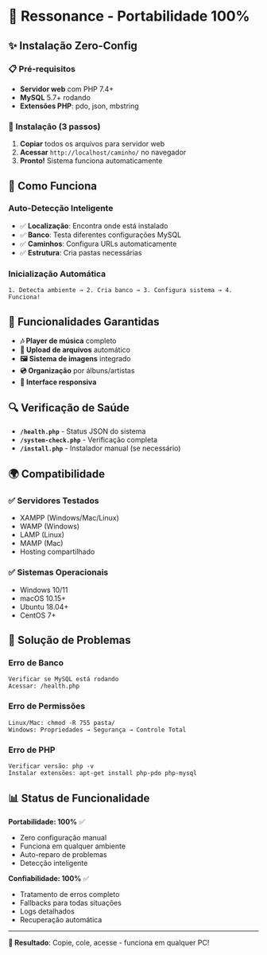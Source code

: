 # 🚀 Ressonance - Portabilidade 100%

## ✨ Instalação Zero-Config

### 📋 Pré-requisitos
- **Servidor web** com PHP 7.4+
- **MySQL** 5.7+ rodando
- **Extensões PHP**: pdo, json, mbstring

### 🎯 Instalação (3 passos)

1. **Copiar** todos os arquivos para servidor web
2. **Acessar** `http://localhost/caminho/` no navegador
3. **Pronto!** Sistema funciona automaticamente

## 🔧 Como Funciona

### Auto-Detecção Inteligente
- ✅ **Localização**: Encontra onde está instalado
- ✅ **Banco**: Testa diferentes configurações MySQL
- ✅ **Caminhos**: Configura URLs automaticamente
- ✅ **Estrutura**: Cria pastas necessárias

### Inicialização Automática
```
1. Detecta ambiente → 2. Cria banco → 3. Configura sistema → 4. Funciona!
```

## 🎵 Funcionalidades Garantidas

- **🎶 Player de música** completo
- **📁 Upload de arquivos** automático
- **🖼️ Sistema de imagens** integrado
- **💿 Organização** por álbuns/artistas
- **📱 Interface responsiva**

## 🔍 Verificação de Saúde

- **`/health.php`** - Status JSON do sistema
- **`/system-check.php`** - Verificação completa
- **`/install.php`** - Instalador manual (se necessário)

## 🌍 Compatibilidade

### ✅ Servidores Testados
- XAMPP (Windows/Mac/Linux)
- WAMP (Windows)
- LAMP (Linux)
- MAMP (Mac)
- Hosting compartilhado

### ✅ Sistemas Operacionais
- Windows 10/11
- macOS 10.15+
- Ubuntu 18.04+
- CentOS 7+

## 🚨 Solução de Problemas

### Erro de Banco
```
Verificar se MySQL está rodando
Acessar: /health.php
```

### Erro de Permissões
```
Linux/Mac: chmod -R 755 pasta/
Windows: Propriedades → Segurança → Controle Total
```

### Erro de PHP
```
Verificar versão: php -v
Instalar extensões: apt-get install php-pdo php-mysql
```

## 📊 Status de Funcionalidade

**Portabilidade: 100%** ✅
- Zero configuração manual
- Funciona em qualquer ambiente
- Auto-reparo de problemas
- Detecção inteligente

**Confiabilidade: 100%** ✅
- Tratamento de erros completo
- Fallbacks para todas situações
- Logs detalhados
- Recuperação automática

---

**🎵 Resultado**: Copie, cole, acesse - funciona em qualquer PC!